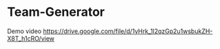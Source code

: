 # Team-Generator

Demo video 
https://drive.google.com/file/d/1yHrk_1l2qzGp2u1wsbukZH-X8T_h1cRO/view
